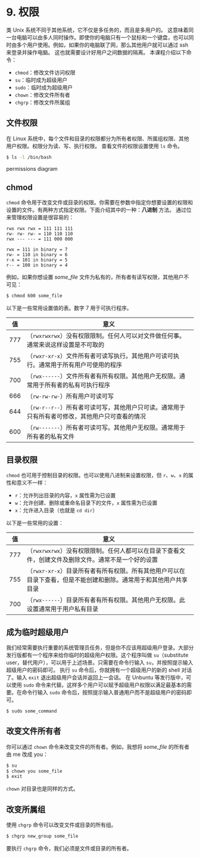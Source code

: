 # 9. 权限

类 Unix 系统不同于其他系统，它不仅是多任务的，而且是多用户的。
这意味着同一台电脑可以由多人同时操作。即使你的电脑只有一个鼠标和一个键盘，也可以同时由多个用户使用。例如，如果你的电脑联了网，那么其他用户就可以通过 ssh 来登录并操作电脑。
这也就需要设计好用户之间数据的隔离。
本课程介绍以下命令：
- `chmod`：修改文件访问权限
- `su`：临时成为超级用户
- `sudo`：临时成为超级用户
- `chown`：修改文件所有者
- `chgrp`：修改文件所属组

## 文件权限
在 Linux 系统中，每个文件和目录的权限都分为所有者权限、所属组权限、其他用户权限。权限分为读、写、执行权限。
查看文件的权限设置使用 `ls` 命令。

```sh
$ ls -l /bin/bash
```

permissions diagram


## chmod
`chmod` 命令用于改变文件或目录的权限。你需要在参数中指定你想要设置的权限和设置的文件。有两种方式指定权限。下面介绍其中的一种：**八进制** 方法。
通过位来管理权限设置是很容易的：

```
rwx rwx rwx = 111 111 111
rw- rw- rw- = 110 110 110
rwx --- --- = 111 000 000
```

```
rwx = 111 in binary = 7
rw- = 110 in binary = 6
r-x = 101 in binary = 5
r-- = 100 in binary = 4
```

例如，如果你想设置 *some_file* 文件为私有的，所有者有读写权限，其他用户不可见：

```sh
$ chmod 600 some_file
```

以下是一些常用设置值的表。数字 7 用于可执行程序。

| 值 | 意义 |
| --- | --- |
| 777 | （`rwxrwxrwx`）没有权限限制。任何人可以对文件做任何事。通常来说这样设置是不可取的 |
| 755 | （`rwxr-xr-x`）文件所有者可读写执行。其他用户可读可执行。通常用于所有用户可使用的程序 |
| 700 | （`rwx------`）文件所有者有所有权限。其他用户无权限。通常用于所有者的私有可执行程序 |
| 666 | （`rw-rw-rw-`）所有用户可读可写 |
| 644 | （`rw-r--r--`）所有者可读可写，其他用户只可读。通常用于只有所有者可修改，其他用户只可查看的情况 |
| 600 | （`rw-------`）所有者可读可写。其他用户无权限。通常用于所有者的私有文件 |


## 目录权限
`chmod` 也可用于控制目录的权限。也可以使用八进制来设置权限，但 `r`、`w`、`x` 的属性和意义不一样：
- `r`：允许列出目录的内容，`x` 属性需为已设置
- `w`：允许创建、删除或重命名目录下的文件，`x` 属性需为已设置
- `x`：允许进入目录（也就是 `cd dir`）

以下是一些常用的设置：

| 值 | 意义 |
| --- | --- |
| 777 | （`rwxrwxrwx`）没有权限限制。任何人都可以在目录下查看文件，创建文件及删除文件。通常不是一个好的设置 |
| 755 | （`rwxr-xr-x`）目录所有者有所有权限。所有其他用户可以在目录下查看，但是不能创建和删除。通常用于和其他用户共享目录 |
| 700 | （`rwx------`）目录所有者有所有权限。其他用户无权限。此设置通常用于用户私有目录 |


## 成为临时超级用户
我们经常需要执行重要的系统管理员任务，但是你不应该用超级用户登录。大部分发行版都有一个程序来给你临时的超级用户权限。这个程序叫做 `su`（substitute user，替代用户），可以用于上述场景。只需要在命令行输入 `su`，并按照提示输入超级用户的密码即可。
执行 `su` 命令后，你就拥有一个超级用户的新的 shell 对话了。输入 `exit` 退出超级用户会话并返回上一会话。
在 Unbuntu 等发行版中，可以使用 `sudo` 命令来代替。这样多个用户可以赋予超级用户权限以满足最基本的需要。在命令行输入 `sudo` 命令后，按照提示输入普通用户而不是超级用户的密码即可。

```sh
$ sudo some_command
```


## 改变文件所有者
你可以通过 `chown` 命令来改变文件的所有者。例如，我想将 *some_file* 的所有者由 me 改成 you：

```sh
$ su
$ chown you some_file
$ exit
```

`chown` 对目录也是同样的方式。


## 改变所属组
使用 `chgrp` 命令可以改变文件或目录的所有组。

```sh
$ chgrp new_group some_file
```

要执行 `chgrp` 命令，我们必须是文件或目录的所有者。

